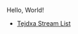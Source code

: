 <head> 
<link rel="shortcut icon" type="image/x-icon" href="favicon.png?">
</head>
<body>

Hello, World! <br>

<ul>
	<li> <a href="./Tejdxa Stream List">Tejdxa Stream List</a>  </li>
</ul> 

</body>

